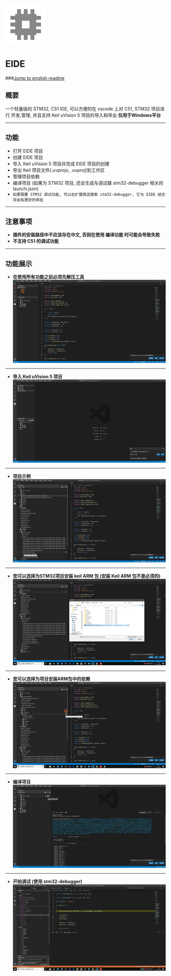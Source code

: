 ![App Icon](./res/icon/icon.png)
# EIDE

###[Jump to english readme](https://github.com/github0null/eide/blob/master/README_EN.md)

## 概要

一个轻量级的 STM32, C51 IDE, 可以方便的在 vscode 上对 C51, STM32 项目进行 开发,管理, 并且支持 Keil uVision 5 项目的导入和导出 **仅用于Windows平台**

***

## 功能

* 打开 EIDE 项目
* 创建 EIDE 项目
* 导入 Keil uVision 5 项目并完成 EIDE 项目的创建
* 导出 Keil 项目文件(.uvprojx, .uvproj)到工作区
* 管理项目依赖
* 编译项目 (如果为 STM32 项目, 还会生成与调试器 stm32-debugger 相关的 launch.json)
* `如果需要 STM32 调试功能, 可以在扩展商店搜索 stm32-debugger, 它与 EIDE 结合将会有更好的体验`

***

## 注意事项
  + **插件的安装路径中不应该存在中文, 否则在使用 编译功能 时可能会导致失败**
  + **不支持 C51 的调试功能**

***

## 功能展示

* **在使用所有功能之前必须先解压工具** ![unzip tool](./res/preview/unzip_tool.png)

***

* **导入 Keil uVision 5 项目** ![import prj](./res/preview/import_prj.png)

***

* **项目示例** ![project preview](./res/preview/prjView.png)

***

* **您可以选择为STM32项目安装 keil ARM 包 (安装 Keil ARM 包不是必须的)** ![install pack](./res/preview/install_pack.png)

***

* **您可以选择为项目安装ARM包中的依赖** ![install prj dep](./res/preview/install_dep.png)

***

* **编译项目** ![compile prj](./res/preview/compile.png)

***

* **开始调试 (使用 stm32-debugger)** ![debug prj](./res/preview/debug.png)